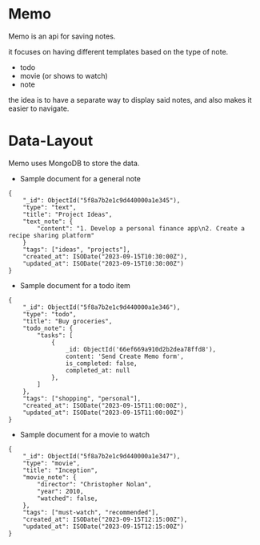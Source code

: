 # Memo

Memo is an api for saving notes.

it focuses on having different templates based on the type of note.

- todo
- movie (or shows to watch)
- note

the idea is to have a separate way to display said notes, and also makes it easier to navigate.


# Data-Layout

Memo uses MongoDB to store the data.

- Sample document for a general note

```
{
    "_id": ObjectId("5f8a7b2e1c9d440000a1e345"),
    "type": "text",
    "title": "Project Ideas",
    "text_note": {
        "content": "1. Develop a personal finance app\n2. Create a recipe sharing platform"
    }
    "tags": ["ideas", "projects"],
    "created_at": ISODate("2023-09-15T10:30:00Z"),
    "updated_at": ISODate("2023-09-15T10:30:00Z")
}
```

- Sample document for a todo item

```
{
    "_id": ObjectId("5f8a7b2e1c9d440000a1e346"),
    "type": "todo",
    "title": "Buy groceries",
    "todo_note": {
        "tasks": [
            {
                _id: ObjectId('66ef669a910d2b2dea78ffd8'),
                content: 'Send Create Memo form',
                is_completed: false,
                completed_at: null
            },
        ]
    },
    "tags": ["shopping", "personal"],
    "created_at": ISODate("2023-09-15T11:00:00Z"),
    "updated_at": ISODate("2023-09-15T11:00:00Z")
}
```

- Sample document for a movie to watch

```
{
    "_id": ObjectId("5f8a7b2e1c9d440000a1e347"),
    "type": "movie",
    "title": "Inception",
    "movie_note": {
        "director": "Christopher Nolan",
        "year": 2010,
        "watched": false,
    },
    "tags": ["must-watch", "recommended"],
    "created_at": ISODate("2023-09-15T12:15:00Z"),
    "updated_at": ISODate("2023-09-15T12:15:00Z")
}
```
